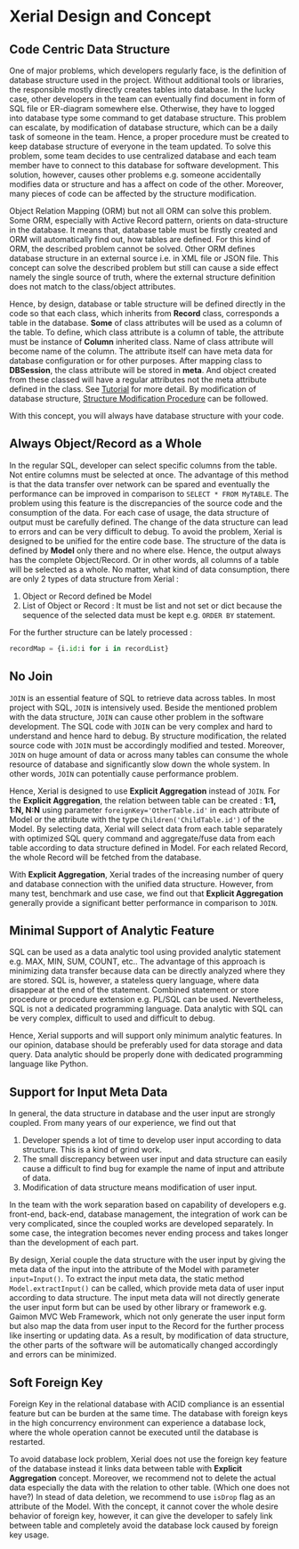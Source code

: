 # Xerial Design and Concept

## Code Centric Data Structure

One of major problems, which developers regularly face, is the definition
of database structure used in the project. Without additional tools or libraries,
the responsible mostly directly creates tables into database. In the lucky
case, other developers in the team can eventually find document in form of SQL file
or ER-diagram somewhere else. Otherwise, they have to logged into database
type some command to get database structure. This problem can escalate,
by modification of database structure, which can be a daily task of someone
in the team. Hence, a proper procedure must be created to keep database structure
of everyone in the team updated. To solve this problem, some team decides to
use centralized database and each team member have to connect to this database
for software development. This solution, however, causes other problems e.g.
someone accidentally modifies data or structure and has a affect on code of
the other. Moreover, many pieces of code can be affected by the structure
modification.

Object Relation Mapping (ORM) but not all ORM can solve this problem. Some ORM,
especially with Active Record pattern, orients on data-structure in the
database. It means that, database table must be firstly created and
ORM will automatically find out, how tables are defined. For this kind
of ORM, the described problem cannot be solved. Other ORM defines
database structure in an external source i.e. in XML file or JSON file.
This concept can solve the described problem but still can cause a side effect
namely the single source of truth, where the external structure definition
does not match to the class/object attributes.

Hence, by design, database or table structure will be defined directly
in the code so that each class, which inherits from **Record** class,
corresponds a table in the database.
**Some** of class attributes will be used as a column of the table.
To define, which class attribute is a column of table, the attribute
must be instance of **Column** inherited class. Name of class attribute
will become name of the column. The attribute itself can have meta data
for database configuration or for other purposes. After mapping class
to **DBSession**, the class attribute will be stored in **meta**.
And object created from these classed will have a regular attributes
not the meta attribute defined in the class. See [Tutorial](tutorial/Start.md)
for more detail. By modification of database structure,
[Structure Modification Procedure](StructureModification.md) can be followed.

With this concept, you will always have database structure with your code.

## Always Object/Record as a Whole

In the regular SQL, developer can select specific columns from the table.
Not entire columns must be selected at once. The advantage of this method
is that the data transfer over network can be spared and eventually
the performance can be improved in comparison to
`SELECT * FROM MyTABLE`. The problem using this feature is
the discrepancies of the source code and the consumption of the data.
For each case of usage, the data structure of output must be carefully defined.
The change of the data structure can lead to errors and can be very
difficult to debug. To avoid the problem, Xerial is designed to be unified
for the entire code base. The structure of the data is defined by **Model**
only there and no where else. Hence, the output always has the complete
Object/Record. Or in other words, all columns of a table will be selected
as a whole. No matter, what kind of data consumption, there are only 2 types
of data structure from Xerial :

1. Object or Record defined be Model
2. List of Object or Record : It must be list and not set or dict because
the sequence of the selected data must be kept e.g. `ORDER BY` statement.

For the further structure can be lately processed :

```python
recordMap = {i.id:i for i in recordList}
```

## No Join

`JOIN` is an essential feature of SQL to retrieve data across tables.
In most project with SQL, `JOIN` is intensively used. Beside the mentioned problem with the data structure, `JOIN` can cause other problem
in the software development. The SQL code with `JOIN` can be very complex
and hard to understand and hence hard to debug. By structure modification,
the related source code with `JOIN` must be accordingly modified and tested.
Moreover, `JOIN` on huge amount of data or across many tables can consume
the whole resource of database and significantly slow down the whole system.
In other words, `JOIN` can potentially cause performance problem.

Hence, Xerial is designed to use **Explicit Aggregation** instead of `JOIN`.
For the **Explicit Aggregation**, the relation between table can be created
: **1:1, 1:N, N:N** using parameter `foreignKey='OtherTable.id'` in
each attribute of Model or the attribute with the type
`Children('ChildTable.id')` of the Model. By selecting data,
Xerial will select data from each table separately with optimized SQL query
command and aggregate/fuse data from each table according to data structure 
defined in Model. For each related Record, the whole Record will be fetched
from the database.

With **Explicit Aggregation**, Xerial trades of the increasing number
of query and database connection with the unified data structure.
However, from many test, benchmark and use case, we find out that
**Explicit Aggregation** generally provide a significant better performance
in comparison to `JOIN`.

## Minimal Support of Analytic Feature

SQL can be used as a data analytic tool using provided analytic statement
e.g. MAX, MIN, SUM, COUNT, etc.. The advantage of this approach is
minimizing data transfer because data can be directly analyzed where they
are stored. SQL is, however, a stateless query language, where data
disappear at the end of the statement. Combined statement or store procedure
or procedure extension e.g. PL/SQL can be used. Nevertheless, SQL
is not a dedicated programming language. Data analytic with SQL
can be very complex, difficult to used and difficult to debug.

Hence, Xerial supports and will support only minimum analytic features.
In our opinion, database should be preferably used for data storage
and data query. Data analytic should be properly done with dedicated
programming language like Python.

## Support for Input Meta Data

In general, the data structure in database and the user input
are strongly coupled. From many years of our experience, we find out that

1. Developer spends a lot of time to develop user input according
to data structure. This is a kind of grind work.
2. The small discrepancy between user input and data structure can
easily cause a difficult to find bug for example the name of input
and attribute of data.
3. Modification of data structure means modification of user input.

In the team with the work separation based on capability of developers
e.g. front-end, back-end, database management, the integration of work
can be very complicated, since the coupled works are developed separately.
In some case, the integration becomes never ending process and takes
longer than the development of each part.

By design, Xerial couple the data structure with the user input by
giving the meta data of the input into the attribute of the Model
with parameter `input=Input()`. To extract the input meta data,
the static method `Model.extractInput()` can be called, which
provide meta data of user input according to data structure.
The input meta data will not directly generate the user input form
but can be used by other library or framework e.g. Gaimon MVC Web Framework,
which not only generate the user input form but also map the data
from user input to the Record for the further process like inserting
or updating data. As a result, by modification of data structure,
the other parts of the software will be automatically changed accordingly
and errors can be minimized.

## Soft Foreign Key

Foreign Key in the relational database with ACID compliance is an essential
feature but can be burden at the same time. The database with foreign keys
in the high concurrency environment can experience a database lock, where
the whole operation cannot be executed until the database is restarted.

To avoid database lock problem, Xerial does not use the foreign key feature
of the database instead it links data between table with **Explicit Aggregation**
concept. Moreover, we recommend not to delete the actual data especially
the data with the relation to other table. (Which one does not have?)
In stead of data deletion, we recommend to use `isDrop` flag as an attribute
of the Model. With the concept, it cannot cover the whole desire behavior of
foreign key, however, it can give the developer to safely link between
table and completely avoid the database lock caused by foreign key usage.

